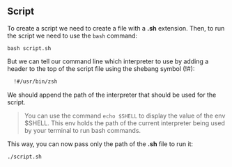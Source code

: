 ## Script

To create a script we need to create a file with a **.sh** extension. Then, to run the script we need to use the `bash` command:

```
bash script.sh
```

But we can tell our command line which interpreter to use by adding a header to the top of the script file using the shebang symbol (!#):

```sh
  !#/usr/bin/zsh
```

We should append the path of the interpreter that should be used for the script.

> You can use the command `echo $SHELL` to display the value of the env $SHELL. This env holds the path of the current interpreter being used by your terminal to run bash commands.

This way, you can now pass only the path of the **.sh** file to run it:

```
./script.sh
```